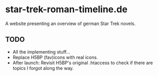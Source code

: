 # star-trek-roman-timeline.de

A website presenting an overview of german Star Trek novels.

## TODO

- All the implementing stuff…
- Replace H5BP (fav)icons with real icons.
- After launch: Revisit H5BP's original .htaccess to check if there are topics I forgot along the way.

